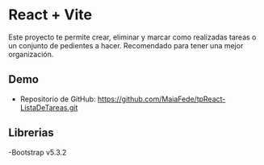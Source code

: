 # React + Vite
Este proyecto te permite crear, eliminar y marcar como realizadas tareas o un conjunto de pedientes a hacer. Recomendado para tener una mejor organización.

## Demo
- Repositorio de GitHub: https://github.com/MaiaFede/tpReact-ListaDeTareas.git


## Librerias

-Bootstrap v5.3.2 
